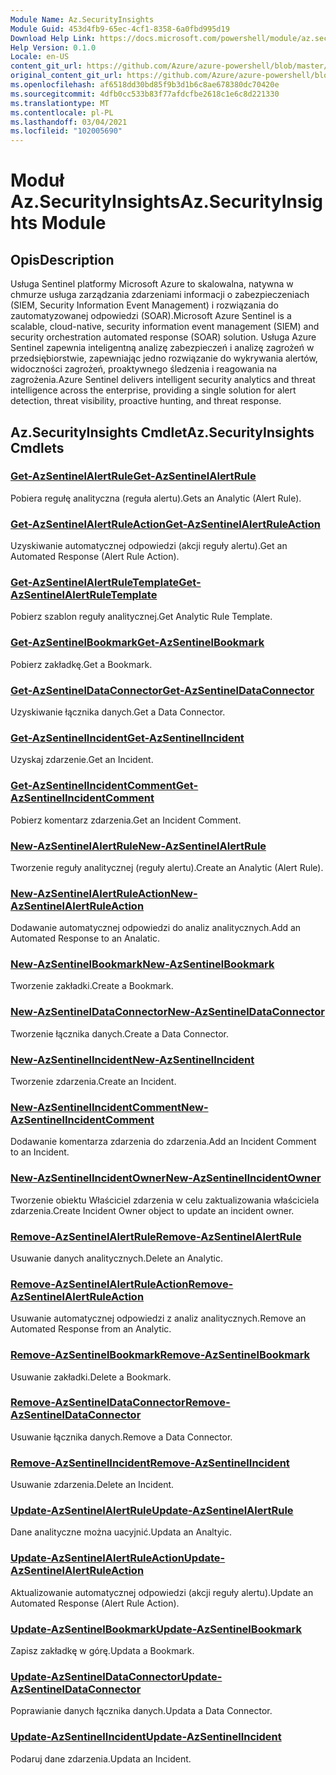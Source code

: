 ```yaml
---
Module Name: Az.SecurityInsights
Module Guid: 453d4fb9-65ec-4cf1-8358-6a0fbd995d19
Download Help Link: https://docs.microsoft.com/powershell/module/az.securityinsights
Help Version: 0.1.0
Locale: en-US
content_git_url: https://github.com/Azure/azure-powershell/blob/master/src/SecurityInsights/SecurityInsights/help/Az.SecurityInsights.md
original_content_git_url: https://github.com/Azure/azure-powershell/blob/master/src/SecurityInsights/SecurityInsights/help/Az.SecurityInsights.md
ms.openlocfilehash: af6518dd30bd85f9b3d1b6c8ae678380dc70420e
ms.sourcegitcommit: 4dfb0cc533b83f77afdcfbe2618c1e6c8d221330
ms.translationtype: MT
ms.contentlocale: pl-PL
ms.lasthandoff: 03/04/2021
ms.locfileid: "102005690"
---
```

# <span data-ttu-id="32237-101">Moduł Az.SecurityInsights</span><span class="sxs-lookup"><span data-stu-id="32237-101">Az.SecurityInsights Module</span></span>
## <span data-ttu-id="32237-102">Opis</span><span class="sxs-lookup"><span data-stu-id="32237-102">Description</span></span>
<span data-ttu-id="32237-103">Usługa Sentinel platformy Microsoft Azure to skalowalna, natywna w chmurze usługa zarządzania zdarzeniami informacji o zabezpieczeniach (SIEM, Security Information Event Management) i rozwiązania do zautomatyzowanej odpowiedzi (SOAR).</span><span class="sxs-lookup"><span data-stu-id="32237-103">Microsoft Azure Sentinel is a scalable, cloud-native, security information event management (SIEM) and security orchestration automated response (SOAR) solution.</span></span> <span data-ttu-id="32237-104">Usługa Azure Sentinel zapewnia inteligentną analizę zabezpieczeń i analizę zagrożeń w przedsiębiorstwie, zapewniając jedno rozwiązanie do wykrywania alertów, widoczności zagrożeń, proaktywnego śledzenia i reagowania na zagrożenia.</span><span class="sxs-lookup"><span data-stu-id="32237-104">Azure Sentinel delivers intelligent security analytics and threat intelligence across the enterprise, providing a single solution for alert detection, threat visibility, proactive hunting, and threat response.</span></span>

## <span data-ttu-id="32237-105">Az.SecurityInsights Cmdlet</span><span class="sxs-lookup"><span data-stu-id="32237-105">Az.SecurityInsights Cmdlets</span></span>
### [<span data-ttu-id="32237-106">Get-AzSentinelAlertRule</span><span class="sxs-lookup"><span data-stu-id="32237-106">Get-AzSentinelAlertRule</span></span>](Get-AzSentinelAlertRule.md)
<span data-ttu-id="32237-107">Pobiera regułę analityczna (reguła alertu).</span><span class="sxs-lookup"><span data-stu-id="32237-107">Gets an Analytic (Alert Rule).</span></span>

### [<span data-ttu-id="32237-108">Get-AzSentinelAlertRuleAction</span><span class="sxs-lookup"><span data-stu-id="32237-108">Get-AzSentinelAlertRuleAction</span></span>](Get-AzSentinelAlertRuleAction.md)
<span data-ttu-id="32237-109">Uzyskiwanie automatycznej odpowiedzi (akcji reguły alertu).</span><span class="sxs-lookup"><span data-stu-id="32237-109">Get an Automated Response (Alert Rule Action).</span></span>

### [<span data-ttu-id="32237-110">Get-AzSentinelAlertRuleTemplate</span><span class="sxs-lookup"><span data-stu-id="32237-110">Get-AzSentinelAlertRuleTemplate</span></span>](Get-AzSentinelAlertRuleTemplate.md)
<span data-ttu-id="32237-111">Pobierz szablon reguły analitycznej.</span><span class="sxs-lookup"><span data-stu-id="32237-111">Get Analytic Rule Template.</span></span>

### [<span data-ttu-id="32237-112">Get-AzSentinelBookmark</span><span class="sxs-lookup"><span data-stu-id="32237-112">Get-AzSentinelBookmark</span></span>](Get-AzSentinelBookmark.md)
<span data-ttu-id="32237-113">Pobierz zakładkę.</span><span class="sxs-lookup"><span data-stu-id="32237-113">Get a Bookmark.</span></span>

### [<span data-ttu-id="32237-114">Get-AzSentinelDataConnector</span><span class="sxs-lookup"><span data-stu-id="32237-114">Get-AzSentinelDataConnector</span></span>](Get-AzSentinelDataConnector.md)
<span data-ttu-id="32237-115">Uzyskiwanie łącznika danych.</span><span class="sxs-lookup"><span data-stu-id="32237-115">Get a Data Connector.</span></span>

### [<span data-ttu-id="32237-116">Get-AzSentinelIncident</span><span class="sxs-lookup"><span data-stu-id="32237-116">Get-AzSentinelIncident</span></span>](Get-AzSentinelIncident.md)
<span data-ttu-id="32237-117">Uzyskaj zdarzenie.</span><span class="sxs-lookup"><span data-stu-id="32237-117">Get an Incident.</span></span>

### [<span data-ttu-id="32237-118">Get-AzSentinelIncidentComment</span><span class="sxs-lookup"><span data-stu-id="32237-118">Get-AzSentinelIncidentComment</span></span>](Get-AzSentinelIncidentComment.md)
<span data-ttu-id="32237-119">Pobierz komentarz zdarzenia.</span><span class="sxs-lookup"><span data-stu-id="32237-119">Get an Incident Comment.</span></span>

### [<span data-ttu-id="32237-120">New-AzSentinelAlertRule</span><span class="sxs-lookup"><span data-stu-id="32237-120">New-AzSentinelAlertRule</span></span>](New-AzSentinelAlertRule.md)
<span data-ttu-id="32237-121">Tworzenie reguły analitycznej (reguły alertu).</span><span class="sxs-lookup"><span data-stu-id="32237-121">Create an Analytic (Alert Rule).</span></span>

### [<span data-ttu-id="32237-122">New-AzSentinelAlertRuleAction</span><span class="sxs-lookup"><span data-stu-id="32237-122">New-AzSentinelAlertRuleAction</span></span>](New-AzSentinelAlertRuleAction.md)
<span data-ttu-id="32237-123">Dodawanie automatycznej odpowiedzi do analiz analitycznych.</span><span class="sxs-lookup"><span data-stu-id="32237-123">Add an Automated Response to an Analatic.</span></span>

### [<span data-ttu-id="32237-124">New-AzSentinelBookmark</span><span class="sxs-lookup"><span data-stu-id="32237-124">New-AzSentinelBookmark</span></span>](New-AzSentinelBookmark.md)
<span data-ttu-id="32237-125">Tworzenie zakładki.</span><span class="sxs-lookup"><span data-stu-id="32237-125">Create a Bookmark.</span></span>

### [<span data-ttu-id="32237-126">New-AzSentinelDataConnector</span><span class="sxs-lookup"><span data-stu-id="32237-126">New-AzSentinelDataConnector</span></span>](New-AzSentinelDataConnector.md)
<span data-ttu-id="32237-127">Tworzenie łącznika danych.</span><span class="sxs-lookup"><span data-stu-id="32237-127">Create a Data Connector.</span></span>

### [<span data-ttu-id="32237-128">New-AzSentinelIncident</span><span class="sxs-lookup"><span data-stu-id="32237-128">New-AzSentinelIncident</span></span>](New-AzSentinelIncident.md)
<span data-ttu-id="32237-129">Tworzenie zdarzenia.</span><span class="sxs-lookup"><span data-stu-id="32237-129">Create an Incident.</span></span>

### [<span data-ttu-id="32237-130">New-AzSentinelIncidentComment</span><span class="sxs-lookup"><span data-stu-id="32237-130">New-AzSentinelIncidentComment</span></span>](New-AzSentinelIncidentComment.md)
<span data-ttu-id="32237-131">Dodawanie komentarza zdarzenia do zdarzenia.</span><span class="sxs-lookup"><span data-stu-id="32237-131">Add an Incident Comment to an Incident.</span></span>

### [<span data-ttu-id="32237-132">New-AzSentinelIncidentOwner</span><span class="sxs-lookup"><span data-stu-id="32237-132">New-AzSentinelIncidentOwner</span></span>](New-AzSentinelIncidentOwner.md)
<span data-ttu-id="32237-133">Tworzenie obiektu Właściciel zdarzenia w celu zaktualizowania właściciela zdarzenia.</span><span class="sxs-lookup"><span data-stu-id="32237-133">Create Incident Owner object to update an incident owner.</span></span>

### [<span data-ttu-id="32237-134">Remove-AzSentinelAlertRule</span><span class="sxs-lookup"><span data-stu-id="32237-134">Remove-AzSentinelAlertRule</span></span>](Remove-AzSentinelAlertRule.md)
<span data-ttu-id="32237-135">Usuwanie danych analitycznych.</span><span class="sxs-lookup"><span data-stu-id="32237-135">Delete an Analytic.</span></span>

### [<span data-ttu-id="32237-136">Remove-AzSentinelAlertRuleAction</span><span class="sxs-lookup"><span data-stu-id="32237-136">Remove-AzSentinelAlertRuleAction</span></span>](Remove-AzSentinelAlertRuleAction.md)
<span data-ttu-id="32237-137">Usuwanie automatycznej odpowiedzi z analiz analitycznych.</span><span class="sxs-lookup"><span data-stu-id="32237-137">Remove an Automated Response from an Analytic.</span></span>

### [<span data-ttu-id="32237-138">Remove-AzSentinelBookmark</span><span class="sxs-lookup"><span data-stu-id="32237-138">Remove-AzSentinelBookmark</span></span>](Remove-AzSentinelBookmark.md)
<span data-ttu-id="32237-139">Usuwanie zakładki.</span><span class="sxs-lookup"><span data-stu-id="32237-139">Delete a Bookmark.</span></span>

### [<span data-ttu-id="32237-140">Remove-AzSentinelDataConnector</span><span class="sxs-lookup"><span data-stu-id="32237-140">Remove-AzSentinelDataConnector</span></span>](Remove-AzSentinelDataConnector.md)
<span data-ttu-id="32237-141">Usuwanie łącznika danych.</span><span class="sxs-lookup"><span data-stu-id="32237-141">Remove a Data Connector.</span></span>

### [<span data-ttu-id="32237-142">Remove-AzSentinelIncident</span><span class="sxs-lookup"><span data-stu-id="32237-142">Remove-AzSentinelIncident</span></span>](Remove-AzSentinelIncident.md)
<span data-ttu-id="32237-143">Usuwanie zdarzenia.</span><span class="sxs-lookup"><span data-stu-id="32237-143">Delete an Incident.</span></span>

### [<span data-ttu-id="32237-144">Update-AzSentinelAlertRule</span><span class="sxs-lookup"><span data-stu-id="32237-144">Update-AzSentinelAlertRule</span></span>](Update-AzSentinelAlertRule.md)
<span data-ttu-id="32237-145">Dane analityczne można uacyjnić.</span><span class="sxs-lookup"><span data-stu-id="32237-145">Updata an Analtyic.</span></span>

### [<span data-ttu-id="32237-146">Update-AzSentinelAlertRuleAction</span><span class="sxs-lookup"><span data-stu-id="32237-146">Update-AzSentinelAlertRuleAction</span></span>](Update-AzSentinelAlertRuleAction.md)
<span data-ttu-id="32237-147">Aktualizowanie automatycznej odpowiedzi (akcji reguły alertu).</span><span class="sxs-lookup"><span data-stu-id="32237-147">Update an Automated Response (Alert Rule Action).</span></span>

### [<span data-ttu-id="32237-148">Update-AzSentinelBookmark</span><span class="sxs-lookup"><span data-stu-id="32237-148">Update-AzSentinelBookmark</span></span>](Update-AzSentinelBookmark.md)
<span data-ttu-id="32237-149">Zapisz zakładkę w górę.</span><span class="sxs-lookup"><span data-stu-id="32237-149">Updata a Bookmark.</span></span>

### [<span data-ttu-id="32237-150">Update-AzSentinelDataConnector</span><span class="sxs-lookup"><span data-stu-id="32237-150">Update-AzSentinelDataConnector</span></span>](Update-AzSentinelDataConnector.md)
<span data-ttu-id="32237-151">Poprawianie danych łącznika danych.</span><span class="sxs-lookup"><span data-stu-id="32237-151">Updata a Data Connector.</span></span>

### [<span data-ttu-id="32237-152">Update-AzSentinelIncident</span><span class="sxs-lookup"><span data-stu-id="32237-152">Update-AzSentinelIncident</span></span>](Update-AzSentinelIncident.md)
<span data-ttu-id="32237-153">Podaruj dane zdarzenia.</span><span class="sxs-lookup"><span data-stu-id="32237-153">Updata an Incident.</span></span>
